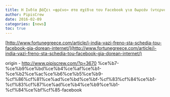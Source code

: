 ```yaml
---
title: Η Ινδία βάζει «φρένο» στα σχέδια του Facebook για δωρεάν ίντερνετ
author: PipisCrew
date: 2016-02-09
categories: [news]
toc: true
---
```


[http://www.fortunegreece.com/article/i-india-vazi-freno-sta-schedia-tou-facebook-gia-dorean-internet/](http://www.fortunegreece.com/article/i-india-vazi-freno-sta-schedia-tou-facebook-gia-dorean-internet/)

origin - http://www.pipiscrew.com/?p=3670 %ce%b7-%ce%b9%ce%bd%ce%b4%ce%af%ce%b1-%ce%b2%ce%ac%ce%b6%ce%b5%ce%b9-%cf%86%cf%81%ce%ad%ce%bd%ce%bf-%cf%83%cf%84%ce%b1-%cf%83%cf%87%ce%ad%ce%b4%ce%b9%ce%b1-%cf%84%ce%bf%cf%85-facebook